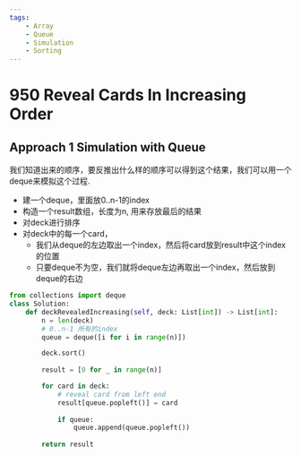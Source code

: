 ```yaml
---
tags:
    - Array
    - Queue
    - Simulation
    - Sorting
---
```


# 950 Reveal Cards In Increasing Order

## Approach 1 Simulation with Queue

我们知道出来的顺序，要反推出什么样的顺序可以得到这个结果，我们可以用一个deque来模拟这个过程.

- 建一个deque，里面放0..n-1的index
- 构造一个result数组，长度为n, 用来存放最后的结果
- 对deck进行排序
- 对deck中的每一个card，
    - 我们从deque的左边取出一个index，然后将card放到result中这个index的位置
    - 只要deque不为空，我们就将deque左边再取出一个index，然后放到deque的右边


```python
from collections import deque
class Solution:
    def deckRevealedIncreasing(self, deck: List[int]) -> List[int]:
        n = len(deck)
        # 0..n-1 所有的index
        queue = deque([i for i in range(n)])

        deck.sort()
        
        result = [0 for _ in range(n)]

        for card in deck:
            # reveal card from left end
            result[queue.popleft()] = card
            
            if queue:
                queue.append(queue.popleft())
        
        return result
```